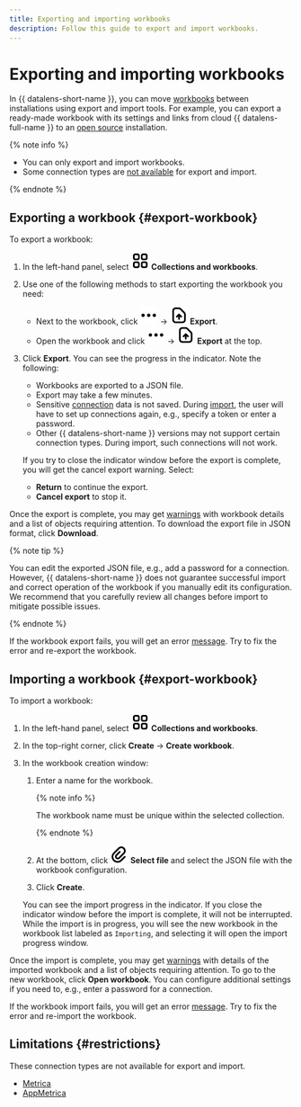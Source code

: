 ```yaml
---
title: Exporting and importing workbooks
description: Follow this guide to export and import workbooks.
---
```


# Exporting and importing workbooks

In {{ datalens-short-name }}, you can move [workbooks](./index.md) between installations using export and import tools. For example, you can export a ready-made workbook with its settings and links from cloud {{ datalens-full-name }} to an [open source](https://datalens.tech) installation.



{% note info %}

* You can only export and import workbooks.
* Some connection types are [not available](#restrictions) for export and import.

{% endnote %}


## Exporting a workbook {#export-workbook}

To export a workbook:

1. In the left-hand panel, select ![collections](../../_assets/console-icons/rectangles-4.svg) **Collections and workbooks**.
1. Use one of the following methods to start exporting the workbook you need:
   
   * Next to the workbook, click ![image](../../_assets/console-icons/ellipsis.svg) → ![icon](../../_assets/console-icons/file-arrow-up.svg) **Export**.
   * Open the workbook and click ![image](../../_assets/console-icons/ellipsis.svg) → ![icon](../../_assets/console-icons/file-arrow-up.svg) **Export** at the top.

1. Click **Export**. You can see the progress in the indicator. Note the following:

   * Workbooks are exported to a JSON file.
   * Export may take a few minutes.
   * Sensitive [connection](../concepts/connection.md) data is not saved. During [import](#import-workbook), the user will have to set up connections again, e.g., specify a token or enter a password.   
   * Other {{ datalens-short-name }} versions may not support certain connection types. During import, such connections will not work.
   
   If you try to close the indicator window before the export is complete, you will get the cancel export warning. Select:

   * **Return** to continue the export.
   * **Cancel export** to stop it.
   
Once the export is complete, you may get [warnings](./export-import-notifications.md#export-notifications) with workbook details and a list of objects requiring attention. To download the export file in JSON format, click **Download**.

{% note tip %}

You can edit the exported JSON file, e.g., add a password for a connection. However, {{ datalens-short-name }} does not guarantee successful import and correct operation of the workbook if you manually edit its configuration. We recommend that you carefully review all changes before import to mitigate possible issues.

{% endnote %}

If the workbook export fails, you will get an error [message](./export-import-notifications.md#export-notifications). Try to fix the error and re-export the workbook.

## Importing a workbook {#export-workbook}

To import a workbook:

1. In the left-hand panel, select ![collections](../../_assets/console-icons/rectangles-4.svg) **Collections and workbooks**.
1. In the top-right corner, click **Create** → **Create workbook**.
1. In the workbook creation window:
   
   1. Enter a name for the workbook.

      {% note info %}

      The workbook name must be unique within the selected collection.

      {% endnote %}

   1. At the bottom, click ![icon](../../_assets/console-icons/paperclip.svg) **Select file** and select the JSON file with the workbook configuration.
   1. Click **Create**.

   You can see the import progress in the indicator. If you close the indicator window before the import is complete, it will not be interrupted. While the import is in progress, you will see the new workbook in the workbook list labeled as `Importing`, and selecting it will open the import progress window.

Once the import is complete, you may get [warnings](./export-import-notifications.md#import-notifications) with details of the imported workbook and a list of objects requiring attention. To go to the new workbook, click **Open workbook**. You can configure additional settings if you need to, e.g., enter a password for a connection.


If the workbook import fails, you will get an error [message](./export-and-import.md#import-notifications). Try to fix the error and re-import the workbook.



## Limitations {#restrictions}

These connection types are not available for export and import.



* [Metrica](../operations/connection/create-metrica-api.md)
* [AppMetrica](../operations/connection/create-appmetrica.md)

